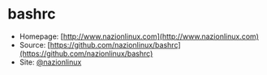 # bashrc

* Homepage: [http://www.nazionlinux.com](http://www.nazionlinux.com)
* Source: [https://github.com/nazionlinux/bashrc](https://github.com/nazionlinux/bashrc)
* Site: [@nazionlinux](https://www.nazionlinux.com)
